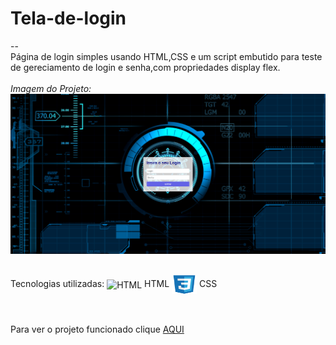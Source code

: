 # Tela-de-login
--
<br>
Página de login simples usando HTML,CSS e um script embutido para teste de gereciamento de login e senha,com propriedades display flex.
<br><br>
*Imagem do Projeto:*
![](imagens/imagem-projlogin.png)
<br><br>

Tecnologias utilizadas: 
<img align="center" alt="HTML" height="30" width="40" src="https://cdn.jsdelivr.net/gh/devicons/devicon/icons/html5/html5-original.svg"> HTML
<img align="center" alt="CSS" height="30" width="40" src="https://raw.githubusercontent.com/devicons/devicon/master/icons/css3/css3-original.svg"> CSS

<br><br>
Para ver o projeto funcionado clique [AQUI](https://wilgnerfrasao.github.io/Tela-de-login/)
